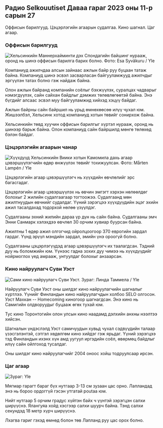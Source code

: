 Радио Selkouutiset Даваа гараг 2023 оны 11-р сарын 27
---------------------------------------

Оффисын барилгууд. Цэцэрлэгийн агаарын судалгаа. Кино шагнал. Цаг агаар.

### Оффисын барилгууд

![Хельсинкийн Маннерхайминти дэх Спондагийн байшинг нурааж, оронд нь шинэ оффисын барилга барих болно. Фото: Esa Syväkuru / Yle](https://images.cdn.yle.fi/image/upload/c_crop,h_3270,w_5814,x_0,y_404/ar_1.7777777777777777,c_fill,g_faces,w_05,h_06/d.q_auto:eco/f_auto/fl_lossy/v1700118894/39-12013716555c1029fb19)

Компаниуд ажилчдаа алсын зайнаас ажлын байр руу буцаан татаж байна. Компаниуд шинэ эсвэл засварласан байгууламжууд ажилчдыг эргүүлэн татах болно гэж найдаж байна.

Олон ажлын байранд компанийн соёлыг бэхжүүлэх, суралцах чадварыг нэмэгдүүлэх, сайн сайхан байдлыг дэмжих төлөвлөгөөтэй байна. Энэ бүгдийг алсаас эсвэл муу байгууламжид хийхэд хэцүү байдаг.

Ажлын байрны сайн байршил нь урьд өмнөхөөсөө илүү чухал юм. Жишээлбэл, Хельсинк хотод компаниуд хотын төвийг сонирхож байна.

Хельсинкийн төвд хуучин оффисын барилгыг хүртэл нурааж, оронд нь шинээр барьж байна. Олон компаниуд сайн байршилд мөнгө төлөхөд бэлэн байдаг.

### Цэцэрлэгийн агаарын чанар

![Хүүхдүүд Хельсинкийн Виики хотын Камомила дахь агаар цэвэршүүлэгчийн өдөр өнжүүлэх төвийг тохижуулсан. Фото: Mårten Lampén / Yle](https://images.cdn.yle.fi/image/upload/c_crop,h_2250,w_4000,x_0,y_334/ar_1.777777777777777,c_fill,g_faces550d/d_010d,q_auto:eco/f_auto/fl_lossy/v1695638511/39-117653165115d5600150)

Цэцэрлэгийн агаар цэвэршүүлэгч нь хүүхдийн өвчлөлийг эрс багасгадаг.

Цэцэрлэгийн агаар цэвэршүүлэх нь өвчин эмгэгт хэрхэн нөлөөлдөг болохыг 2 жилийн судалгаагаар тогтоожээ. Судалгаанд мөн ажилтнуудын өвчнийг судалдаг. Үүний зэрэгцээ хүүхдүүдийн эцэг эхийн ажил тасалдахад тодорхой нөлөө үзүүлдэг.

Судалгааны эхний жилийн дараа үр дүн нь сайн байна. Судалгааны эмч Энни Санмарк хэлэхдээ өвчлөл 30 орчим хувиар буурсан байна.

Ажилтны 1 өдөр ажил олгогчид ойролцоогоор 370 еврогийн зардал гардаг. Үүнд эрүүл мэндийн зардал, эмийн үнэ ороогүй болно.

Судалгааны цэцэрлэгүүдэд агаар цэвэршүүлэгч их таалагдсан. Тэдний дуу нь боломжийн юм. Үүнээс гадна зохих дуу чимээ нь хүүхдүүдийг нойрмоглох үед амрааж, унтуулдаг болохыг анзаарсан.

### Кино найруулагч Суви Уэст

![Сами кино найруулагч Суви Уэст. Зураг: Линда Таммела / Yle](https://images.cdn.yle.fi/image/upload/c_crop,h_2268,w_4032,x_0,y_120/ar_1.777777777777777,c_fill,g_faces,h_pr_610/d.q_auto:eco/f_auto/fl_lossy/v1613476645/39-774637602bb23ea1c4a)

Найруулагч Суви Уэст оны шилдэг кино найруулагчийн шагналыг хүртлээ. Үүнийг Финландын кино найруулагчдын холбоо SELO олгосон. Уэст Махкан -- Homecoming киногоор шагнагдсан. Энэ кино нь Самигийн олдворуудыг буцааж өгөх тухай юм.

Тус кино Торонтогийн олон улсын кино наадамд дэлхийн анхны нээлтээ хийсэн.

Шагналын үндэслэлд Уэст самичуудын хувьд чухал сэдвүүдийн талаар үзэсгэлэнтэй, сэтгэл хөдөлгөм кино хийдэг гэж ярьдаг. Үүний зэрэгцээ тэд Финландын ихэнх хүн амд уугуул иргэдийн соёл, өвөрмөц байдлыг илүү сайн ойлгоход тусалдаг.

Оны шилдэг кино найруулагчийг 2004 оноос хойш тодруулсаар ирсэн.

### Цаг агаар

![ Зураг: Yle](https://images.cdn.yle.fi/image/upload/c_crop,h_1080,w_1919,x_0,y_0/ar_1.7777777777777777,c_fill,g_faces,h_675,w_1200/d_prq.au:eco/f_auto/fl_lossy/v1701100995/39-12073206564bd79da68c)

Мягмар гарагт бараг бүх нутгаар 3-13 см зузаан цас орно. Лапландад энэ нь бороо ордоггүй гэсэн утгатай poutaa юм.

Нийт нутгаар 5 орчим градус хүйтэн байх ч үүнтэй зэрэгцэн салхи ширүүснэ. Ялангуяа хойд хэсгээр салхи шуурч байна. Тэнд салхи секундэд 18 метр хүрч ширүүснэ.

Лхагва гариг гэхэд өмнөд болон төв Лапланд руу цас орох болно.